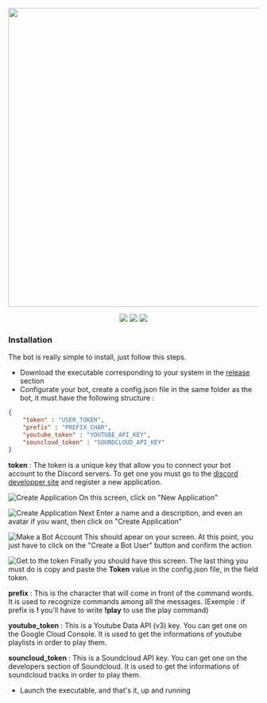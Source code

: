 <p align="center">
    <img src="http://imgur.com/download/FaZTpoJ" width="600">
</p>

<p align="center">
    <img src="https://travis-ci.org/romainisnel/hertz.svg?branch=master">
    <img src="https://img.shields.io/badge/version-1-blue.svg">
    <img src="https://goreportcard.com/badge/github.com/romainisnel/hertz">
</p>

### Installation

The bot is really simple to install, just follow this steps.

+ Download the executable corresponding to your system in the [release](https://github.com/romainisnel/hertz/releases) section
+ Configurate your bot, create a config.json file in the same folder as the bot, it must have the following structure : 
```json
{
	"token" : "USER_TOKEN", 
	"prefix" : "PREFIX_CHAR",
	"youtube_token" : "YOUTUBE_API_KEY",
	"souncloud_token" : "SOUNDCLOUD_API_KEY"
}
```
**token** : The token is a unique key that allow you to connect your bot account to the Discord servers. To get one you must go to the [discord developper site](https://discordapp.com/developers/applications/me) and register a new application.

![Create Application](http://i.imgur.com/2MZBEqp.png)
On this screen, click on "New Application"

![Create Application Next](http://i.imgur.com/JygNCUx.png)
Enter a name and a description, and even an avatar if you want, then click on "Create Application"

![Make a Bot Account](http://i.imgur.com/eSZDtqp.png)
This should apear on your screen. At this point, you just have to click on the "Create a Bot User" button and confirm the action

![Get to the token](http://i.imgur.com/Fh3K0cm.png)
Finally you should have this screen. The last thing you must do is copy and paste the **Token** value in the config.json file, in the field token.

**prefix** : This is the character that will come in front of the command words. It is used to recognize commands among all the messages. (Exemple : if prefix is **!** you'll have to write **!play** to use the play command)

**youtube_token** : This is a Youtube Data API (v3) key. You can get one on the Google Cloud Console. It is used to get the informations of youtube playlists in order to play them.

**souncloud_token** : This is a Soundcloud API key. You can get one on the developers section of Soundcloud. It is used to get the informations of soundcloud tracks in order to play them.

+ Launch the executable, and that's it, up and running